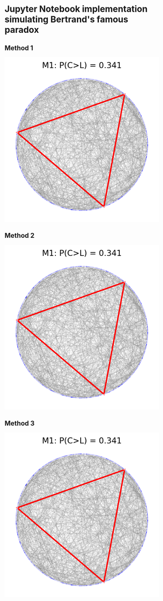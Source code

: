 
# Jupyter Notebook implementation simulating Bertrand's famous paradox

## Method 1
![](M1.png)
<br>

## Method 2
![](M1.png)
<br>

## Method 3
![](M1.png)

